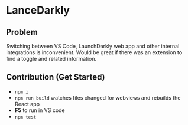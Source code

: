 # LanceDarkly

## Problem

Switching between VS Code, LaunchDarkly web app and other internal integrations is inconvenient. Would be great if there was an extension to find a toggle and related information.

## Contribution (Get Started)

- `npm i`
- `npm run build` watches files changed for webviews and rebuilds the React app
- **F5** to run in VS code
- `npm test`
